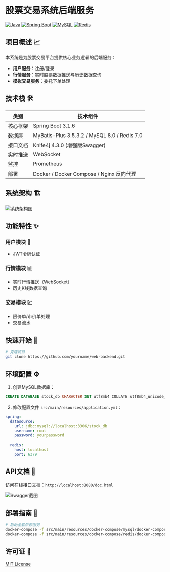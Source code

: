 # 股票交易系统后端服务

[![Java](https://img.shields.io/badge/Java-17-blue.svg)]()
[![Spring Boot](https://img.shields.io/badge/Spring%20Boot-3.1.6-brightgreen.svg)]()
[![MySQL](https://img.shields.io/badge/MySQL-8.0-orange.svg)]()
[![Redis](https://img.shields.io/badge/Redis-7.0-red.svg)]()

## 项目概述 📈
本系统是为股票交易平台提供核心业务逻辑的后端服务：
- **用户服务**：注册/登录
- **行情服务**：实时股票数据推送与历史数据查询
- **模拟交易服务**：委托下单处理

## 技术栈 🛠️
| 类别     | 技术组件                                     |
| -------- | -------------------------------------------- |
| 核心框架 | Spring Boot 3.1.6                            |
| 数据层   | MyBatis-Plus 3.5.3.2 / MySQL 8.0 / Redis 7.0 |
| 接口文档 | Knife4j 4.3.0 (增强版Swagger)                |
| 实时推送 | WebSocket                                    |
| 监控     | Prometheus                                   |
| 部署     | Docker / Docker Compose / Nginx 反向代理     |

## 系统架构 🏗️
![系统架构图]()

## 功能特性 ✨
### 用户模块 👤
- JWT令牌认证

### 行情模块 📊
- 实时行情推送（WebSocket）
- 历史K线数据查询

### 交易模块 💹
- 限价单/市价单处理
- 交易流水

## 快速开始 🚀
```bash
# 克隆项目
git clone https://github.com/yourname/web-backend.git
```

## 环境配置 ⚙️
1. 创建MySQL数据库：
```sql
CREATE DATABASE stock_db CHARACTER SET utf8mb4 COLLATE utf8mb4_unicode_ci;
```

2. 修改配置文件 `src/main/resources/application.yml`：
```yaml
spring:
  datasource:
    url: jdbc:mysql://localhost:3306/stock_db
    username: root
    password: yourpassword
    
  redis:
    host: localhost
    port: 6379
```

## API文档 📖
访问在线接口文档：`http://localhost:8080/doc.html`

![Swagger截图](src/main/resources/static/api-demo.png)

## 部署指南 🐳
```bash
# 启动全套依赖服务
docker-compose -f src/main/resources/docker-compose/mysql/docker-compose.yml up -d
docker-compose -f src/main/resources/docker-compose/redis/docker-compose.yml up -d
```

## 许可证 📄
[MIT License](LICENSE)
